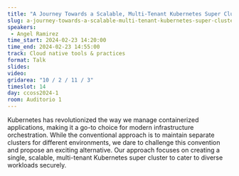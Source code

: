 ```yaml
---
title: "A Journey Towards a Scalable, Multi-Tenant Kubernetes Super Cluster"
slug: a-journey-towards-a-scalable-multi-tenant-kubernetes-super-cluster
speakers:
 - Angel Ramirez
time_start: 2024-02-23 14:20:00
time_end: 2024-02-23 14:55:00
track: Cloud native tools & practices
format: Talk
slides: 
video: 
gridarea: "10 / 2 / 11 / 3"
timeslot: 14
day: ccoss2024-1
room: Auditorio 1
---
```


Kubernetes has revolutionized the way we manage containerized applications, making it a go-to choice for modern infrastructure orchestration. While the conventional approach is to maintain separate clusters for different environments, we dare to challenge this convention and propose an exciting alternative. Our approach focuses on creating a single, scalable, multi-tenant Kubernetes super cluster to cater to diverse workloads securely.